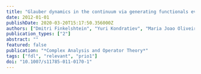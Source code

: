 ```yaml
---
title: "Glauber dynamics in the continuum via generating functionals evolution"
date: 2012-01-01
publishDate: 2020-03-20T15:17:50.356000Z
authors: ["Dmitri Finkelshtein", "Yuri Kondratiev", "Maria Joao Oliveira"]
publication_types: ["2"]
abstract: ""
featured: false
publication: "*Complex Analysis and Operator Theory*"
tags: ["fdl", "relevant", "prio1"]
doi: "10.1007/s11785-011-0170-1"
---
```


